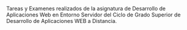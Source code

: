 Tareas y Examenes realizados de la asignatura de Desarrollo de Aplicaciones Web en Entorno Servidor del Ciclo de Grado Superior de Desarrollo de Aplicaciones WEB a Distancia.


